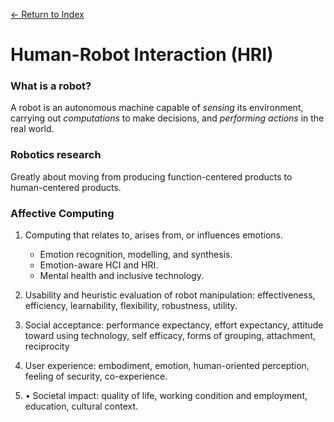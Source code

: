 [← Return to Index](https://github.com/kspra3/FIT3175-Notes)

# Human-Robot Interaction (HRI)

### What is a robot?
A robot is an autonomous machine capable of _sensing_ its environment, carrying out _computations_ to make decisions, and _performing actions_ in the real world.

### Robotics research
Greatly about moving from producing function-centered products to human-centered products.

### Affective Computing
1. Computing that relates to, arises from, or influences emotions.
   * Emotion recognition, modelling, and synthesis.
   * Emotion-aware HCI and HRI.
   * Mental health and inclusive technology.
  
2. Usability and heuristic evaluation of robot manipulation: effectiveness, efficiency, learnability, flexibility, robustness, utility.

3. Social acceptance: performance expectancy, effort expectancy, attitude toward using technology, self efficacy, forms of grouping, attachment, reciprocity

4. User experience: embodiment, emotion, human-oriented perception, feeling of security, co-experience.

5. • Societal impact: quality of life, working condition and employment, education, cultural context.
